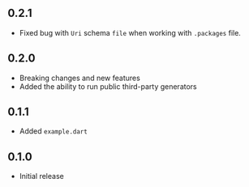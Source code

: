 ## 0.2.1

- Fixed bug with `Uri` schema `file` when working with `.packages` file.


## 0.2.0

- Breaking changes and new features
- Added the ability to run public third-party generators

## 0.1.1

- Added `example.dart`


## 0.1.0

- Initial release
